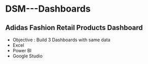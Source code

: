 # DSM---Dashboards

## Adidas Fashion Retail Products Dashboard

- Objective : Build 3 Dashboards with same data
- Excel
- Power BI
- Google Studio
